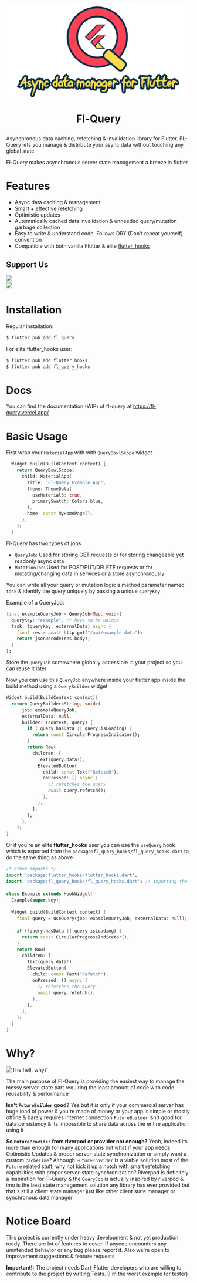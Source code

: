 !["Fl-Query Logo"](assets/fl-query-banner.png)
<h1>
  <p align="center">
    Fl-Query
  </p>
</h1>


Asynchronous data caching, refetching & invalidation library for Flutter. FL-Query lets you manage & distribute your async data without touching any global state

Fl-Query makes asynchronous server state management a breeze in flutter

# Features

- Async data caching & management
- Smart + effective refetching
- Optimistic updates
- Automatically cached data invalidation & unneeded query/mutation garbage collection
- Easy to write & understand code. Follows DRY (Don't repeat yourself) convention
- Compatible with both vanilla Flutter & elite [flutter_hooks](https://pub.dev/packages/flutter_hooks)


## Support Us
<a href="https://www.buymeacoffee.com/krtirtho">
<img src="https://img.buymeacoffee.com/button-api/?text=Buy me a coffee&emoji=&slug=krtirtho&button_colour=FF5F5F&font_colour=ffffff&font_family=Inter&outline_colour=000000&coffee_colour=FFDD00" />
</a>
<br/>
<a href="https://patreon.com/krtirtho"><img src="https://user-images.githubusercontent.com/61944859/180249027-678b01b8-c336-451e-b147-6d84a5b9d0e7.png" width="250"/></a>

# Installation

Regular installation:

```bash
$ flutter pub add fl_query
```

For elite flutter_hooks user:

```bash
$ flutter pub add flutter_hooks
$ flutter pub add fl_query_hooks
```

# Docs
 
You can find the documentation (WIP) of fl-query at https://fl-query.vercel.app/

# Basic Usage

First wrap your `MaterialApp` with with `QueryBowlScope` widget

```dart
  Widget build(BuildContext context) {
    return QueryBowlScope(
      child: MaterialApp(
        title: 'Fl-Query Example App',
        theme: ThemeData(
          useMaterial3: true,
          primarySwatch: Colors.blue,
        ),
        home: const MyHomePage(),
      ),
    );
  }
```

Fl-Query has two types of jobs
  - `QueryJob`: Used for storing GET requests or for storing changeable yet readonly async data
  - `MutationJob`: Used for POST/PUT/DELETE requests or for mutating/changing data in services or a store asynchronously

You can write all your query or mutation logic a method parameter named `task` & identify the query uniquely by passing a unique `queryKey`

Example of a QueryJob:

```dart
final exampleQueryJob = QueryJob<Map, void>(
  queryKey: "example", // have to be unique
  task: (queryKey, externalData) async {
    final res = await http.get("/api/example-data");
    return jsonDecode(res.body);
  }
);
```

Store the `QueryJob` somewhere globally accessible in your project so you can reuse it later

Now you can use this `QueryJob` anywhere inside your flutter app inside the build method using a `QueryBuilder` widget

```dart
Widget build(BuildContext context){
  return QueryBuilder<String, void>(
      job: exampleQueryJob,
      externalData: null,
      builder: (context, query) {
        if (!query.hasData || query.isLoading) {
          return const CircularProgressIndicator();
        }
        return Row(
          children: [
            Text(query.data!),
            ElevatedButton(
              child: const Text("Refetch"),
              onPressed: () async {
                // refetches the query
                await query.refetch();
              },
            ),
          ],
        );
      },
    );
}
```

Or if you're an elite **flutter_hooks** user you can use the `useQuery` hook which is exported from the `package:fl_query_hooks/fl_query_hooks.dart` to do the same thing as above 

```dart
/* other imports */
import 'package:flutter_hooks/flutter_hooks.dart';
import 'package:fl_query_hooks/fl_query_hooks.dart'; // importing the fl-query hook package

class Example extends HookWidget{
  Example(super.key);

  Widget build(BuildContext context) {
    final query = useQuery(job: exampleQueryJob, externalData: null);

    if (!query.hasData || query.isLoading) {
      return const CircularProgressIndicator();
    }
    return Row(
      children: [
        Text(query.data!),
        ElevatedButton(
          child: const Text("Refetch"),
          onPressed: () async {
            // refetches the query
            await query.refetch();
          },
        ),
      ],
    );
  }
}
```

# Why?
![The hell, why?](https://media.giphy.com/media/1M9fmo1WAFVK0/giphy.gif)

The main purpose of Fl-Query is providing the easiest way to manage the messy server-state part requiring the least amount of code with code reusability & performance

**Isn't `FutureBuilder` good?**
Yes but it is only if your commercial server has huge load of power & you're made of money or your app is simple or mostly offline & barely requires internet connection
`FutureBuilder` isn't good for data persistency & its impossible to share data across the entire application using it

**So `FutureProvider` from riverpod or provider not enough?**
Yeah, indeed its more than enough for many applications but what if your app needs Optimistic Updates & proper server-state synchronization or simply want a custom `cacheTime`? Although `FutureProvider` is a viable solution most of the `Future` related stuff, why not kick it up a notch with smart refetching capabilities with proper server-state synchronization?
Riverpod is definitely a inspiration for Fl-Query & the `QueryJob` is actually inspired by riverpod & imo is the best state management solution any library has ever provided but that's still a client state manager just like other client state manager or synchronous data manager


# Notice Board

This project is currently under heavy development & not yet production ready. There are lot of features to cover. If anyone encounters any unintended behavior or any bug please report it. Also we're open to improvement suggestions & feature requests

**Important!:** The project needs Dart-Flutter developers who are willing to contribute to the project by writing Tests. (I'm the worst example for tester)